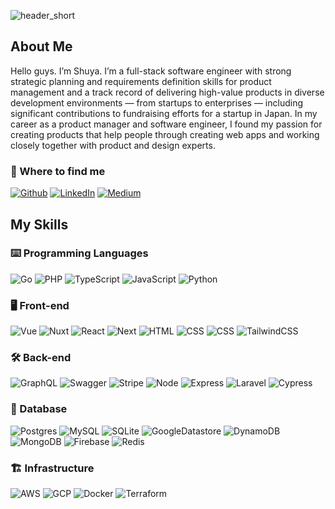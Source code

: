 ![header_short](https://user-images.githubusercontent.com/41677855/236652138-711dc2e7-6ae3-49fe-873a-ec8c1b9ff431.png)

## About Me

Hello guys. I’m Shuya.
I’m a full-stack software engineer with strong strategic planning and requirements definition skills for product management and a track record of delivering high-value products in diverse development environments — from startups to enterprises — including significant contributions to fundraising efforts for a startup in Japan.
In my career as a product manager and software engineer, I found my passion for creating products that help people through creating web apps and working closely together with product and design experts.

<h3>📲 Where to find me</h3>
<p><a href="https://github.com/shylabo" target="_blank"><img alt="Github" src="https://img.shields.io/badge/GitHub-%2312100E.svg?&style=for-the-badge&logo=Github&logoColor=white" /></a> <a href="https://www.linkedin.com/in/shuya-sonoda-696b02138/" target="_blank"><img alt="LinkedIn" src="https://img.shields.io/badge/linkedin-%230077B5.svg?&style=for-the-badge&logo=linkedin&logoColor=white" /></a> <a href="https://medium.com/@shuya.tech" target="_blank"><img alt="Medium" src="https://img.shields.io/badge/medium-%2312100E.svg?&style=for-the-badge&logo=medium&logoColor=white" /></a>

## My Skills

### ⌨️ Programming Languages

![Go](https://img.shields.io/badge/-Go-000?logo=go)
![PHP](https://img.shields.io/badge/-PHP-000?logo=php)
![TypeScript](https://img.shields.io/badge/-TypeScript-000?&logo=TypeScript)
![JavaScript](https://img.shields.io/badge/-JavaScript-000?&logo=JavaScript)
![Python](https://img.shields.io/badge/-Python-000?&logo=Python)

### 🖥 Front-end

![Vue](https://img.shields.io/badge/-Vue.js-000?logo=vue.js)
![Nuxt](https://img.shields.io/badge/-Nuxt.js-000?logo=Nuxt.js)
![React](https://img.shields.io/badge/-React.js-000?logo=react)
![Next](https://img.shields.io/badge/-Next.js-000?logo=next.js)
![HTML](https://img.shields.io/badge/-HTML5-000?logo=html5)
![CSS](https://img.shields.io/badge/-CSS3-000?logo=css3&logoColor=274de5)
![CSS](https://img.shields.io/badge/Sass-000?logo=sass&logoColor=CC6699)
![TailwindCSS](https://img.shields.io/badge/-TailwindCSS-000?logo=tailwindcss)

### ️🛠️ Back-end

![GraphQL](https://img.shields.io/badge/-GraphQL-000?logo=graphql&logoColor=e10098)
![Swagger](https://img.shields.io/badge/-Swagger-000?logo=swagger)
![Stripe](https://img.shields.io/badge/-Stripe-000?logo=stripe&logoColor=635cff)
![Node](https://img.shields.io/badge/-Node.js-000?logo=node.js)
![Express](https://img.shields.io/badge/-Express-000?logo=express)
![Laravel](https://img.shields.io/badge/-Laravel-000?logo=laravel)
![Cypress](https://img.shields.io/badge/-Cypress-000?logo=Cypress&logoColor=26e19c)

### 📂 Database

![Postgres](https://img.shields.io/badge/-PostgreSQL-000?logo=postgresql)
![MySQL](https://img.shields.io/badge/-MySQL-000?logo=mysql)
![SQLite](https://img.shields.io/badge/-sqlite-000?logo=sqlite)
![GoogleDatastore](https://img.shields.io/badge/-Datastore-000?logo=googlecloud)
![DynamoDB](https://img.shields.io/badge/-DynamoDB-000?logo=amazondynamodb&logoColor=F90)
![MongoDB](https://img.shields.io/badge/-MongoDB-000?logo=mongodb)
![Firebase](https://img.shields.io/badge/-Firebase-000?logo=firebase)
![Redis](https://img.shields.io/badge/-Redis-000?&logo=Redis)

### 🏗️ Infrastructure

![AWS](https://img.shields.io/badge/-AWS-000?&logo=Amazon-AWS&logoColor=F90)
![GCP](https://img.shields.io/badge/-GCP-000?&logo=Google-Cloud)
![Docker](https://img.shields.io/badge/-Docker-000?&logo=Docker)
![Terraform](https://img.shields.io/badge/-Terraform-000?&logo=Terraform&logoColor=7b42bc)
